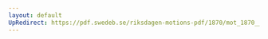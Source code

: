 ```yaml
---
layout: default
UpRedirect: https://pdf.swedeb.se/riksdagen-motions-pdf/1870/mot_1870__ak__00182/mot_1870__ak__00182_002.pdf
---
```

